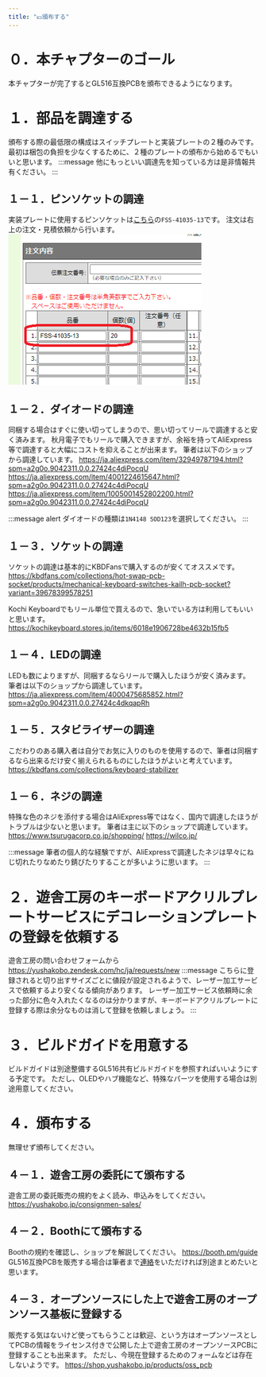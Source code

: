 ```yaml
---
title: "💴頒布する"
---
```


# ０．本チャプターのゴール

本チャプターが完了するとGL516互換PCBを頒布できるようになります。

# １．部品を調達する

頒布する際の最低限の構成はスイッチプレートと実装プレートの２種のみです。
最初は梱包の負担を少なくするために、２種のプレートの頒布から始めるでもいいと思います。
:::message
他にもっといい調達先を知っている方は是非情報共有ください。
:::

## １－１．ピンソケットの調達
実装プレートに使用するピンソケットは[こちら](https://hirosugi.co.jp/products/N/FSS-41.html)の```FSS-41035-13```です。
注文は右上の注文・見積依頼から行います。
![](/images/gl516design/11-1_parts-1.png)

## １－２．ダイオードの調達
同梱する場合はすぐに使い切ってしまうので、思い切ってリールで調達すると安く済みます。
秋月電子でもリールで購入できますが、余裕を持ってAliExpress等で調達すると大幅にコストを抑えることが出来ます。
筆者は以下のショップから調達しています。
https://ja.aliexpress.com/item/32949787194.html?spm=a2g0o.9042311.0.0.27424c4diPocqU
https://ja.aliexpress.com/item/4001224615647.html?spm=a2g0o.9042311.0.0.27424c4diPocqU
https://ja.aliexpress.com/item/1005001452802200.html?spm=a2g0o.9042311.0.0.27424c4diPocqU

:::message alert
ダイオードの種類は```1N4148 SOD123```を選択してください。
:::

## １－３．ソケットの調達
ソケットの調達は基本的にKBDFansで購入するのが安くてオススメです。
https://kbdfans.com/collections/hot-swap-pcb-socket/products/mechanical-keyboard-switches-kailh-pcb-socket?variant=39678399578251

Kochi Keyboardでもリール単位で買えるので、急いでいる方は利用してもいいと思います。
https://kochikeyboard.stores.jp/items/6018e1906728be4632b15fb5

## １－４．LEDの調達
LEDも数によりますが、同梱するならリールで購入したほうが安く済みます。
筆者は以下のショップから調達しています。
https://ja.aliexpress.com/item/4000475685852.html?spm=a2g0o.9042311.0.0.27424c4dkqapRh

## １－５．スタビライザーの調達
こだわりのある購入者は自分でお気に入りのものを使用するので、筆者は同梱するなら出来るだけ安く揃えられるものにしたほうがよいと考えています。
https://kbdfans.com/collections/keyboard-stabilizer

## １－６．ネジの調達
特殊な色のネジを添付する場合はAliExpress等ではなく、国内で調達したほうがトラブルは少ないと思います。
筆者は主に以下のショップで調達しています。
https://www.tsurugacorp.co.jp/shopping/
https://wilco.jp/

:::message
筆者の個人的な経験ですが、AliExpressで調達したネジは早々にねじ切れたりなめたり錆びたりすることが多いように思います。
:::

# ２．遊舎工房のキーボードアクリルプレートサービスにデコレーションプレートの登録を依頼する

遊舎工房の問い合わせフォームから
https://yushakobo.zendesk.com/hc/ja/requests/new
:::message
こちらに登録されると切り出すサイズごとに値段が設定されるようで、レーザー加工サービスで依頼するより安くなる傾向があります。
レーザー加工サービス依頼時に余った部分に色々入れたくなるのは分かりますが、キーボードアクリルプレートに登録する際は余分なものは消して登録を依頼しましょう。
:::

# ３．ビルドガイドを用意する

ビルドガイドは別途整備するGL516共有ビルドガイドを参照すればいいようにする予定です。
ただし、OLEDやハブ機能など、特殊なパーツを使用する場合は別途用意してください。

# ４．頒布する

無理せず頒布してください。

## ４－１．遊舎工房の委託にて頒布する

遊舎工房の委託販売の規約をよく読み、申込みをしてください。
https://yushakobo.jp/consignmen-sales/

## ４－２．Boothにて頒布する

Boothの規約を確認し、ショップを解説してください。
https://booth.pm/guide
GL516互換PCBを販売する場合は筆者まで[連絡](https://salicylic-acid3.hatenablog.com/entry/welcome-discord)をいただければ別途まとめたいと思います。

## ４－３．オープンソースにした上で遊舎工房のオープンソース基板に登録する

販売する気はないけど使ってもらうことは歓迎、という方はオープンソースとしてPCBの情報をライセンス付きで公開した上で遊舎工房のオープンソースPCBに登録することも出来ます。
ただし、今現在登録するためのフォームなどは存在しないようです。
https://shop.yushakobo.jp/products/oss_pcb
